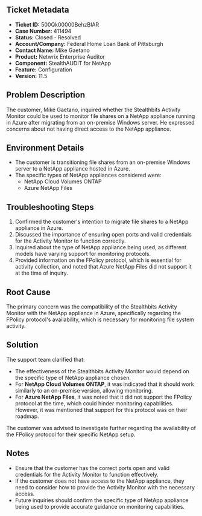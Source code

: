 ## Ticket Metadata
- **Ticket ID:** 500Qk00000BehzBIAR
- **Case Number:** 411494
- **Status:** Closed - Resolved
- **Account/Company:** Federal Home Loan Bank of Pittsburgh
- **Contact Name:** Mike Gaetano
- **Product:** Netwrix Enterprise Auditor
- **Component:** StealthAUDIT for NetApp
- **Feature:** Configuration
- **Version:** 11.5

## Problem Description
The customer, Mike Gaetano, inquired whether the Stealthbits Activity Monitor could be used to monitor file shares on a NetApp appliance running in Azure after migrating from an on-premise Windows server. He expressed concerns about not having direct access to the NetApp appliance.

## Environment Details
- The customer is transitioning file shares from an on-premise Windows server to a NetApp appliance hosted in Azure.
- The specific types of NetApp appliances considered were:
  - NetApp Cloud Volumes ONTAP
  - Azure NetApp Files

## Troubleshooting Steps
1. Confirmed the customer's intention to migrate file shares to a NetApp appliance in Azure.
2. Discussed the importance of ensuring open ports and valid credentials for the Activity Monitor to function correctly.
3. Inquired about the type of NetApp appliance being used, as different models have varying support for monitoring protocols.
4. Provided information on the FPolicy protocol, which is essential for activity collection, and noted that Azure NetApp Files did not support it at the time of inquiry.

## Root Cause
The primary concern was the compatibility of the Stealthbits Activity Monitor with the NetApp appliance in Azure, specifically regarding the FPolicy protocol's availability, which is necessary for monitoring file system activity.

## Solution
The support team clarified that:
- The effectiveness of the Stealthbits Activity Monitor would depend on the specific type of NetApp appliance chosen.
- For **NetApp Cloud Volumes ONTAP**, it was indicated that it should work similarly to an on-premise version, allowing monitoring.
- For **Azure NetApp Files**, it was noted that it did not support the FPolicy protocol at the time, which could hinder monitoring capabilities. However, it was mentioned that support for this protocol was on their roadmap.

The customer was advised to investigate further regarding the availability of the FPolicy protocol for their specific NetApp setup.

## Notes
- Ensure that the customer has the correct ports open and valid credentials for the Activity Monitor to function effectively.
- If the customer does not have access to the NetApp appliance, they need to consider how to provide the Activity Monitor with the necessary access.
- Future inquiries should confirm the specific type of NetApp appliance being used to provide accurate guidance on monitoring capabilities.
